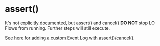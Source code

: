 # assert()
It's not [explicitly documented](https://getstarted.sailthru.com/developers/zephyr-functions-library/assert/), but assert() and cancel() **DO NOT** stop LO Flows from running. Further steps will still execute.

[See here for adding a custom Event Log with assert()/cancel()](https://github.com/Colin-Whelan/SailthruCommunityDocs/blob/main/README.md#event-log-for-messages-canceled-with-assert--cancel).